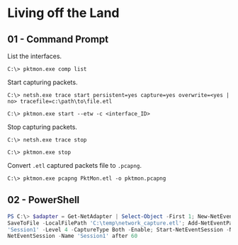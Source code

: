 # Living off the Land

## 01 - Command Prompt

List the interfaces.

```
C:\> pktmon.exe comp list
```

Start capturing packets.

```
C:\> netsh.exe trace start persistent=yes capture=yes overwrite=<yes | no> tracefile=c:\path\to\file.etl

C:\> pktmon.exe start --etw -c <interface_ID>
```

Stop capturing packets.

```
C:\> netsh.exe trace stop

C:\> pktmon.exe stop
```

Convert `.etl` captured packets file to `.pcapng`.

```
C:\> pktmon.exe pcapng PktMon.etl -o pktmon.pcapng
```

## 02 - PowerShell

```powershell
PS C:\> $adapter = Get-NetAdapter | Select-Object -First 1; New-NetEventSession -Name 'Session1' -CaptureMode
SaveToFile -LocalFilePath 'C:\temp\network_capture.etl'; Add-NetEventPacketCaptureProvider -SessionName
'Session1' -Level 4 -CaptureType Both -Enable; Start-NetEventSession -Name 'Session1'; Stop-
NetEventSession -Name 'Session1' after 60
```